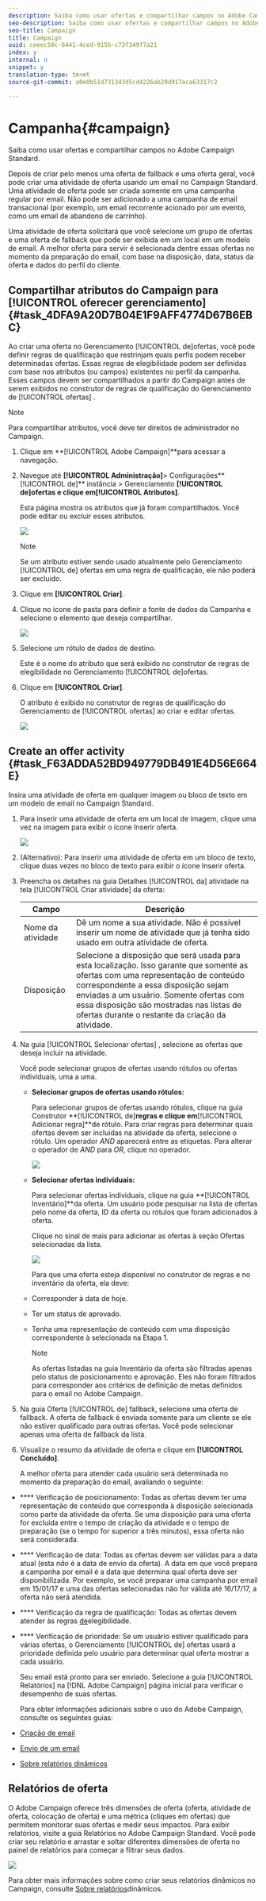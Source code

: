 ```yaml
---
description: Saiba como usar ofertas e compartilhar campos no Adobe Campaign Standard.
seo-description: Saiba como usar ofertas e compartilhar campos no Adobe Campaign Standard.
seo-title: Campaign
title: Campaign
uuid: ceeec50c-6441-4ced-915b-c73f349f7a21
index: y
internal: n
snippet: y
translation-type: tm+mt
source-git-commit: a0e0b51d731343d5cd4226ab29d917aca63317c2

---
```



# Campanha{#campaign}

Saiba como usar ofertas e compartilhar campos no Adobe Campaign Standard.

Depois de criar pelo menos uma oferta de fallback e uma oferta geral, você pode criar uma atividade de oferta usando um email no Campaign Standard. Uma atividade de oferta pode ser criada somente em uma campanha regular por email. Não pode ser adicionado a uma campanha de email transacional (por exemplo, um email recorrente acionado por um evento, como um email de abandono de carrinho).

Uma atividade de oferta solicitará que você selecione um grupo de ofertas e uma oferta de fallback que pode ser exibida em um local em um modelo de email. A melhor oferta para servir é selecionada dentre essas ofertas no momento da preparação do email, com base na disposição, data, status da oferta e dados do perfil do cliente.

## Compartilhar atributos do Campaign para [!UICONTROL oferecer gerenciamento]{#task_4DFA9A20D7B04E1F9AFF4774D67B6EBC}

Ao criar uma oferta no Gerenciamento [!UICONTROL de]ofertas, você pode definir regras de qualificação que restrinjam quais perfis podem receber determinadas ofertas. Essas regras de elegibilidade podem ser definidas com base nos atributos (ou campos) existentes no perfil da campanha. Esses campos devem ser compartilhados a partir do Campaign antes de serem exibidos no construtor de regras de qualificação do Gerenciamento de [!UICONTROL ofertas] .

>[!NOTE]
>
>Para compartilhar atributos, você deve ter direitos de administrador no Campaign.

1. Clique em **[!UICONTROL Adobe Campaign]**para acessar a navegação.
1. Navegue até **[!UICONTROL Administração]**> Configurações**[!UICONTROL  de]** instância > Gerenciamento **[!UICONTROL de]**ofertas e clique em**[!UICONTROL  Atributos]**.

   Esta página mostra os atributos que já foram compartilhados. Você pode editar ou excluir esses atributos.

   ![](assets/campaign-share5.png)

   >[!NOTE]
   >
   >Se um atributo estiver sendo usado atualmente pelo Gerenciamento [!UICONTROL de] ofertas em uma regra de qualificação, ele não poderá ser excluído.

1. Clique em **[!UICONTROL Criar]**.

1. Clique no ícone de pasta para definir a fonte de dados da Campanha e selecione o elemento que deseja compartilhar.

   ![](assets/campaign-share7.png)

1. Selecione um rótulo de dados de destino.

   Este é o nome do atributo que será exibido no construtor de regras de elegibilidade no Gerenciamento [!UICONTROL de]ofertas.

1. Clique em **[!UICONTROL Criar]**.

   O atributo é exibido no construtor de regras de qualificação do Gerenciamento de [!UICONTROL ofertas] ao criar e editar ofertas.

   ![](assets/campaign-share2.png)

## Create an offer activity {#task_F63ADDA52BD949779DB491E4D56E664E}

Insira uma atividade de oferta em qualquer imagem ou bloco de texto em um modelo de email no Campaign Standard.

1. Para inserir uma atividade de oferta em um local de imagem, clique uma vez na imagem para exibir o ícone Inserir oferta.

   ![](assets/insert-offer-activity.png)

1. (Alternativo): Para inserir uma atividade de oferta em um bloco de texto, clique duas vezes no bloco de texto para exibir o ícone Inserir oferta.

1. Preencha os detalhes na guia Detalhes [!UICONTROL da] atividade na tela [!UICONTROL Criar atividade] da oferta:

   | Campo | Descrição |
   |---|---|
   | Nome da atividade | Dê um nome a sua atividade. Não é possível inserir um nome de atividade que já tenha sido usado em outra atividade de oferta. |
   | Disposição | Selecione a disposição que será usada para esta localização. Isso garante que somente as ofertas com uma representação de conteúdo correspondente a essa disposição sejam enviadas a um usuário. Somente ofertas com essa disposição são mostradas nas listas de ofertas durante o restante da criação da atividade. |

1. Na guia [!UICONTROL Selecionar ofertas] , selecione as ofertas que deseja incluir na atividade.

   Você pode selecionar grupos de ofertas usando rótulos ou ofertas individuais, uma a uma.

   * **Selecionar grupos de ofertas usando rótulos:**

      Para selecionar grupos de ofertas usando rótulos, clique na guia Construtor **[!UICONTROL de]**regras e clique em**[!UICONTROL  Adicionar regra]**de rótulo. Para criar regras para determinar quais ofertas devem ser incluídas na atividade da oferta, selecione o rótulo. Um operador _AND_ aparecerá entre as etiquetas. Para alterar o operador de _AND_ para _OR_, clique no operador.

      ![](assets/offer-actvity-rule-builder.png)

   * **Selecionar ofertas individuais:**

      Para selecionar ofertas individuais, clique na guia **[!UICONTROL Inventário]**da oferta. Um usuário pode pesquisar na lista de ofertas pelo nome da oferta, ID da oferta ou rótulos que foram adicionados à oferta.

      Clique no sinal de mais para adicionar as ofertas à seção Ofertas selecionadas da lista.

      ![](assets/create-offer2.png)

      Para que uma oferta esteja disponível no construtor de regras e no inventário da oferta, ela deve:

   * Corresponder à data de hoje.
   * Ter um status de aprovado.
   * Tenha uma representação de conteúdo com uma disposição correspondente à selecionada na Etapa 1.

      >[!NOTE]
      >
      >As ofertas listadas na guia Inventário da oferta são filtradas apenas pelo status de posicionamento e aprovação. Eles não foram filtrados para corresponder aos critérios de definição de metas definidos para o email no Adobe Campaign.

1. Na guia Oferta [!UICONTROL de] fallback, selecione uma oferta de fallback. A oferta de fallback é enviada somente para um cliente se ele não estiver qualificado para outras ofertas. Você pode selecionar apenas uma oferta de fallback da lista.
1. Visualize o resumo da atividade de oferta e clique em **[!UICONTROL Concluído]**.

   A melhor oferta para atender cada usuário será determinada no momento da preparação do email, avaliando o seguinte:

* **** Verificação de posicionamento: Todas as ofertas devem ter uma representação de conteúdo que corresponda à disposição selecionada como parte da atividade da oferta. Se uma disposição para uma oferta for excluída entre o tempo de criação da atividade e o tempo de preparação (se o tempo for superior a três minutos), essa oferta não será considerada.
* **** Verificação de data: Todas as ofertas devem ser válidas para a data atual (esta _não_ é a data de envio da oferta). A data em que você prepara a campanha por email é a data que determina qual oferta deve ser disponibilizada. Por exemplo, se você preparar uma campanha por email em 15/01/17 e uma das ofertas selecionadas não for válida até 16/17/17, a oferta não será atendida.

* **** Verificação da regra de qualificação: Todas as ofertas devem atender às regras [de](offers.md)elegibilidade.

* **** Verificação de prioridade: Se um usuário estiver qualificado para várias ofertas, o Gerenciamento [!UICONTROL de] ofertas usará a prioridade definida pelo usuário para determinar qual oferta mostrar a cada usuário.

   Seu email está pronto para ser enviado. Selecione a guia [!UICONTROL Relatórios] na [!DNL Adobe Campaign] página inicial para verificar o desempenho de suas ofertas.

   Para obter informações adicionais sobre o uso do Adobe Campaign, consulte os seguintes guias:

* [Criação de email](https://docs.campaign.adobe.com/doc/standard/en/CHA_Email_messages_Creating_an_email.html)
* [Envio de um email](https://docs.adobe.com/content/help/en/campaign-standard/using/testing-and-sending/about-sending-messages-with-campaign.html)
* [Sobre relatórios dinâmicos](https://docs.campaign.adobe.com/doc/standard/en/RPT_About_reporting_About_dynamic_reports.html)

## Relatórios de oferta

O Adobe Campaign oferece três dimensões de oferta (oferta, atividade de oferta, colocação de oferta) e uma métrica (cliques em ofertas) que permitem monitorar suas ofertas e medir seus impactos. Para exibir relatórios, visite a guia Relatórios no Adobe Campaign Standard. Você pode criar seu relatório e arrastar e soltar diferentes dimensões de oferta no painel de relatórios para começar a filtrar seus dados.

![](assets/offers-reports.png)

Para obter mais informações sobre como criar seus relatórios dinâmicos no Campaign, consulte [Sobre relatórios](https://docs.campaign.adobe.com/doc/standard/en/RPT_About_reporting_About_dynamic_reports.html)dinâmicos.